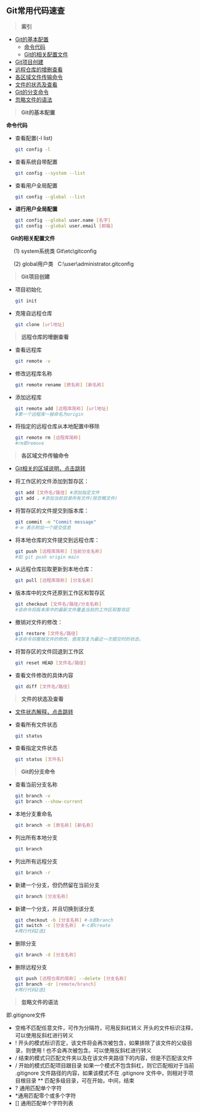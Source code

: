 ## Git常用代码速查
>**索引**
- [Git的基本配置](#config)
  -  [命令代码](#config.1)
  -  [Git的相关配置文件](#config.2)
- [Git项目创建](#init)
- [远程仓库的增删查看](#remote)
- [各区域文件传输命令](#trans)
- [文件的状态及查看](#status)
- [Git的分支命令](#branch)
- [忽略文件的语法](#ignore)

>**<div id = "config">Git的基本配置<div>**

**<div id = "config.1">命令代码<div>**

- 查看配置(-l list)

  ```bash
  git config -l
  ```

- 查看系统自带配置

  ```bash
  git config --system --list
  ```

- 查看用户全局配置

  ```bash
  git config --global --list
  ```

- **<div id = "config.2">进行用户全局配置<div>**

  ```bash
  git config --global user.name [名字]
  git config --global user.email [邮箱]
  ```
$~~$ **Git的相关配置文件**

$~~~~$ (1) system系统类$~$Git\etc\gitconfig 

$~~~~$ (2) global用户类$~~~$C:\user\administrator\.gitconfig
  
>**<div id = "init">Git项目创建<div>**

- 项目初始化

  ```bash
  git init
  ```

- 克隆自远程仓库

  ```bash
  git clone [url地址]
  ```
>**<div id = "remote">远程仓库的增删查看<div>**
- 查看远程库
  ```bash
  git remote -v
  ```

- 修改远程库名称
  ```bash
  git remote rename [原名称] [新名称]
  ```

- 添加远程库
  ```bash
  git remote add [远程库简称] [url地址]
  #第一个远程库一般命名为origin
  ```

- 将指定的远程仓库从本地配置中移除
  ```bash
  git remote rm [远程库简称]
  #rm即remove
  ```

>**<div id = "trans">各区域文件传输命令<div>**
- [Git相关的区域说明，点击跳转](Git-WorkingPrinciple.md)
- 将工作区的文件添加到暂存区：
  ```bash
  git add [文件名/路径] #添加指定文件
  git add . #添加当前目录所有文件(除忽略文件)
  ```
- 将暂存区的文件提交到版本库：
  ```bash
  git commit -m "Commit message"
  #-m 表示附加一个提交信息
  ```
- 将本地仓库的文件提交到远程仓库：
  ```bash
  git push [远程库简称] [当前分支名称]
  #如 git push origin main
  ```
- 从远程仓库拉取更新到本地仓库：
  ```bash
  git pull [远程库简称] [分支名称]
  ```
- 版本库中的文件还原到工作区和暂存区
  ```bash
  git checkout [文件名/路径/分支名称]
  #该命令将版本库中的最新文件覆盖当前的工作区和暂存区
  ```
- 撤销对文件的修改：
  ```bash
  git restore [文件名/路径]
  #该命令将撤销文件的修改，使其恢复为最近一次提交时的状态。
  ```

- 将暂存区的文件回退到工作区
  ```bash
  git reset HEAD [文件名/路径]
  ```
- 查看文件修改的具体内容
  ```bash
  git diff [文件名/路径]
  ```

>**<div id = "status">文件的状态及查看<div>**
- [文件状态解释，点击跳转](Git-WorkingPrinciple.md)
  

- 查看所有文件状态

  ```bash
  git status
  ```

- 查看指定文件状态

  ```bash
  git status [文件名]
  ```

>**<div id = "branch">Git的分支命令<div>**
- 查看当前分支名称
  ```bash
  git branch -v
  git branch --show-current
  ```
- 本地分支重命名
  ```bash
  git branch -m [原名称] [新名称]
  ```

- 列出所有本地分支

  ```bash
  git branch
  ```

- 列出所有远程分支

  ```bash
  git branch -r
  ```

- 新建一个分支，但仍然留在当前分支

  ```bash
  git branch [分支名称]
  ```

- 新建一个分支，并且切换到该分支

  ```bash
  git checkout -b [分支名称] #-b即branch
  git switch -c [分支名称]  #-c即create
  #两行代码2选1
  ```

- 删除分支

  ```bash
  git branch -d [分支名称]
  ```

- 删除远程分支

  ```bash
  git push [远程仓库的简称] --delete [分支名称]
  git branch -dr [remote/branch]
  #两行代码2选1
  ```

>**<div id = "ignore">忽略文件的语法<div>**

即.gitignore文件
- 空格不匹配任意文件，可作为分隔符，可用反斜杠转义
开头的文件标识注释，可以使用反斜杠进行转义
- ! 开头的模式标识否定，该文件将会再次被包含，如果排除了该文件的父级目录，则使用 ! 也不会再次被包含。可以使用反斜杠进行转义
- / 结束的模式只匹配文件夹以及在该文件夹路径下的内容，但是不匹配该文件
- / 开始的模式匹配项目跟目录
如果一个模式不包含斜杠，则它匹配相对于当前 .gitignore 文件路径的内容，如果该模式不在 .gitignore 文件中，则相对于项目根目录
** 匹配多级目录，可在开始，中间，结束
- ? 通用匹配单个字符
- *通用匹配零个或多个字符
- [] 通用匹配单个字符列表

